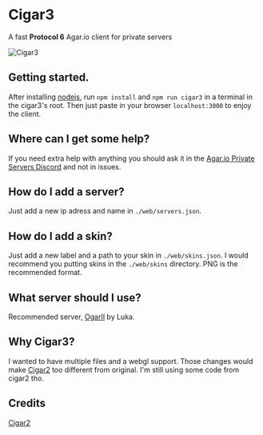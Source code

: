 # **Cigar3**
A fast **Protocol 6** Agar.io client for private servers

![Cigar3](https://i.imgur.com/HZy0eHA.png)

## **Getting started.**
After installing [nodejs](https://nodejs.org/), run `npm install` and `npm run cigar3` in a terminal in the cigar3's root. Then just paste in your browser `localhost:3000` to enjoy the client.

## **Where can I get some help?**
If you need extra help with anything you should ask it in the [Agar.io Private Servers Discord](https://discord.gg/XcKgShT) and not in issues.

## **How do I add a server?**
Just add a new ip adress and name in `./web/servers.json`.

## **How do I add a skin?**
Just add a new label and a path to your skin in `./web/skins.json`. I would recommend you putting skins in the `./web/skins` directory. PNG is the recommended format.

## **What server should I use?**
Recommended server, [OgarII](https://github.com/Luka967/OgarII) by Luka.

## **Why Cigar3?**
I wanted to have multiple files and a webgl support. Those changes would make [Cigar2](https://github.com/Cigar2/Cigar2) too different from original. I'm still using some code from cigar2 tho.

## **Credits**
[Cigar2](https://github.com/Cigar2/Cigar2)
